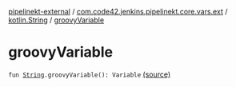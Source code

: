 [pipelinekt-external](../../index.md) / [com.code42.jenkins.pipelinekt.core.vars.ext](../index.md) / [kotlin.String](index.md) / [groovyVariable](./groovy-variable.md)

# groovyVariable

`fun `[`String`](https://kotlinlang.org/api/latest/jvm/stdlib/kotlin/-string/index.html)`.groovyVariable(): Variable` [(source)](https://github.com/code42/pipelinekt/tree/master/core/src/main/kotlin/com/code42/jenkins/pipelinekt/core/vars/ext/Ext.kt#L10)
